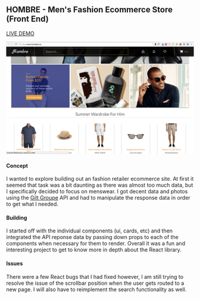 ## HOMBRE - Men's Fashion Ecommerce Store (Front End)

[LIVE DEMO](http://5af4684bc965925d86b1a8b6.priceless-yonath-8661da.netlify.com/)

![alt text](src/images/Hombre-Screenshot.png)

#### Concept 

I wanted to explore building out an fashion retailer ecommerce site. At first it seemed that task was a bit daunting as there was almost too much data, but I specifically decided to focus on menswear. I got decent data and photos using the [Gilt Groupe](https://ww.gilt.com) API and had to manipulate the response data in order to get what I needed. 

#### Building

I started off with the individual components (ui, cards, etc) and then integrated the API reponse data by passing down props to each of the components when necessary for them to render. Overall it was a fun and interesting project to get to know more in depth about the React library.

#### Issues
There were a few React bugs that I had fixed however, I am still trying to resolve the issue of the scrollbar position when the user gets routed to a new page. I will also have to reimplement the search functionality as well.
